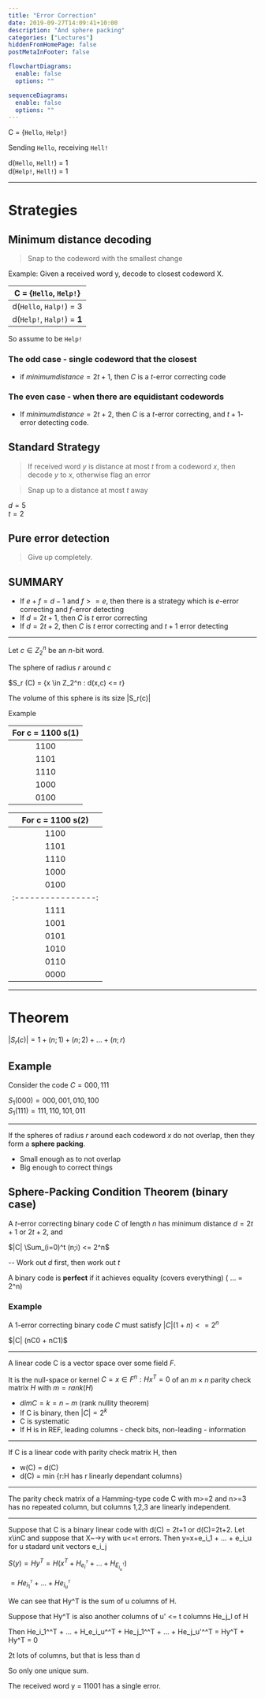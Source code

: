 ```yaml
---
title: "Error Correction"
date: 2019-09-27T14:09:41+10:00
description: "And sphere packing"
categories: ["Lectures"]
hiddenFromHomePage: false
postMetaInFooter: false

flowchartDiagrams:
  enable: false
  options: ""

sequenceDiagrams:
  enable: false
  options: ""
---
```


C = {`Hello`, `Help!`}

Sending `Hello`, receiving `Hell!`

d(`Hello`, `Hell!`) = 1  
d(`Help!`, `Hell!`) = 1

---

# Strategies

## Minimum distance decoding

> Snap to the codeword with the smallest change

Example: Given a received word y, decode to closest codeword X.

|   C = {`Hello`, `Help!`}    |
| :-------------------------: |
|   d(`Hello`, `Halp!`) = 3   |
| d(`Help!`, `Halp!`) = **1** |

So assume to be `Help!`

### The odd case - single codeword that the closest

- if $minimum distance = 2t + 1$, then $C$ is a $t$-error correcting code

### The even case - when there are equidistant codewords

- If $minimum distance = 2t + 2$, then $C$ is a $t$-error correcting, and $t + 1$-error detecting code.

## Standard Strategy

> If received word $y$ is distance at most $t$ from a codeword $x$, then decode $y$ to $x$, otherwise flag an error

> Snap up to a distance at most $t$ away

$d = 5$  
$t = 2$

## Pure error detection

> Give up completely.

## SUMMARY

- If $e+f=d-1$ and $f>=e$, then there is a strategy which is $e$-error correcting and $f$-error detecting
- If $d = 2t + 1$, then $C$ is $t$ error correcting
- If $d = 2t + 2$, then $C$ is $t$ error correcting and $t+1$ error detecting

---

Let $c \in Z_2^n$ be an $n$-bit word.

The sphere of radius $r$ around $c$

\$S_r (C) = {x \in Z_2^n : d(x,c) <= r}

The volume of this sphere is its size |S_r(c)|

Example

| For c = 1100 s(1) |
| :---------------: |
|       1100        |
|       1101        |
|       1110        |
|       1000        |
|       0100        |

| For c = 1100 s(2)  |
| :----------------: |
|        1100        |
|        1101        |
|        1110        |
|        1000        |
|        0100        |
| :----------------: |
|        1111        |
|        1001        |
|        0101        |
|        1010        |
|        0110        |
|        0000        |

---

# Theorem

$|S_r (c) | = 1 + (n;1) + (n;2) + ... + (n;r)$

## Example

Consider the code $C = {000, 111}$

$S_1(000) = {000, 001, 010, 100}$  
$S_1(111) = {111, 110, 101, 011}$

---

If the spheres of radius $r$ around each codeword $x$ do not overlap, then they form a **sphere packing**.

- Small enough as to not overlap
- Big enough to correct things

## Sphere-Packing Condition Theorem (binary case)

A $t$-error correcting binary code $C$ of length $n$ has minimum distance $d = 2t + 1$ or $2t + 2$, and

$|C| \Sum_(i=0)^t (n;i) <= 2^n$

-- Work out $d$ first, then work out $t$

A binary code is **perfect** if it achieves equality (covers everything) ( ... = 2^n)

### Example

A $1$-error correcting binary code $C$ must satisfy $|C|(1+n)<=2^n$

\$|C| (nC0 + nC1)\$

---

A linear code C is a vector space over some field $F$.

It is the null-space or kernel $C = {x \in F^n : Hx^T = 0}$
of an $m \times n$ parity check matrix $H$ with $m = rank(H)$

- $dim C = k = n-m$ (rank nullity theorem)
- If C is binary, then $|C| = 2^k$
- C is systematic
- If H is in REF, leading columns - check bits, non-leading - information

---

If C is a linear code with parity check matrix H, then

- w(C) = d(C)
- d(C) = min {r:H has r linearly dependant columns}
  <!--
  If d(C)=1 - then it means that one column is the same as another
  if d(C)=2 then there is a column that is all zeros -->

---

The parity check matrix of a Hamming-type code C with m>=2 and n>=3 has no repeated column, but columns 1,2,3 are linearly independent.

---

Suppose that C is a binary linear code with d(C) = 2t+1 or d(C)=2t+2.
Let x\inC and suppose that X~->y with u<=t errors.
Then y=x+e_i_1 + ... + e_i_u for u stadard unit vectors e_i_j

$S(y) = Hy^T = H(x^T + H_e_i^^T + ... + H_E_i_u^^T)$

$= He_i_1^^T + ... + He_i_u^^T$

We can see that Hy^T is the sum of u columns of H.

Suppose that Hy^T is also another columns of u' <= t columns He_j_l of H

Then He_i_1^^T + ... + H_e_i_u^^T + He_j_1^^T + ... + He_j_u'^^T = Hy^T + Hy^T = 0

2t lots of columns, but that is less than d

So only one unique sum.

The received word y = 11001 has a single error.
